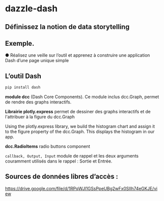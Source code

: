 # dazzle-dash

## Définissez la notion de data storytelling

## Exemple.

● Réalisez une veille sur l’outil et apprenez à construire une application
Dash d’une page unique simple


## L’outil Dash


```bash
pip install dash
```
**module dcc** (Dash Core Components).
Ce module inclus dcc.Graph, permet de rendre des graphs interactifs.

**Librairie plotly.express**
permet de dessiner des graphs interactifs et de l'attribuer à la figure du dcc.Graph

Using the plotly.express library, we build the histogram chart and assign it to the figure property of the dcc.Graph. This displays the histogram in our app.

**dcc.RadioItems**
radio buttons component

`callback, Output, Input`
module de rappel et les deux arguments couramment utilisés dans le rappel : Sortie et Entrée.



## Sources de données libres d’accès :
https://drive.google.com/file/d/1RPqWJl1GSsPpeUBg2wFx0SIIh74eGKJE/view